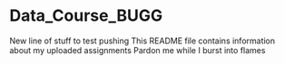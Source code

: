 # Data_Course_BUGG


New line of stuff to test pushing
This README file contains information about my uploaded assignments
Pardon me while I burst into flames
